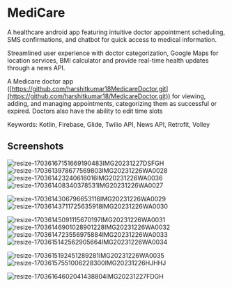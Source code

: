
# MediCare

A healthcare android app featuring intuitive doctor appointment scheduling, SMS confirmations, and chatbot for
quick access to medical information.

Streamlined user experience with doctor categorization, Google Maps for location services, BMI calculator and provide
real-time health updates through a news API.

A Medicare doctor app
([https://github.com/harshitkumar18MedicareDoctor.git](https://github.com/harshitkumar18/MedicareDoctor.git))  for viewing, adding, and managing appointments, categorizing them as successful or expired.
Doctors also have the ability to edit time slots

Keywords: Kotlin, Firebase, Glide, Twilio API, News API, Retrofit, Volley




## Screenshots
![resize-17036167151669190483IMG20231227DSFGH](https://github.com/harshitkumar18/Medicare/assets/136173522/8f6cb07c-937e-4a2a-ba23-d526d336c397)  ![resize-1703613978677569803IMG20231226WA0028](https://github.com/harshitkumar18/Medicare/assets/136173522/b81bd450-0938-4afa-87d0-7f7238aab3f6)                            
![resize-170361423240616016IMG20231226WA0036](https://github.com/harshitkumar18/Medicare/assets/136173522/d1506ef0-1dcb-4599-bbf8-64f071477cc5)   ![resize-170361408340378531IMG20231226WA0027](https://github.com/harshitkumar18/Medicare/assets/136173522/266f55fb-7bbb-447e-ae39-4ccb71c166fb)    


![resize-1703614306796653116IMG20231226WA0029](https://github.com/harshitkumar18/Medicare/assets/136173522/21b68036-8ee2-4112-92d3-7999c82154a5) ![resize-17036143711725635918IMG20231226WA0030](https://github.com/harshitkumar18/Medicare/assets/136173522/429230db-9161-4db7-848a-5011d1a791cf)    


![resize-17036145091115670197IMG20231226WA0031](https://github.com/harshitkumar18/Medicare/assets/136173522/8a411cfb-55f3-400a-8cbe-622317bd6d74)  ![resize-17036146901028901228IMG20231226WA0032](https://github.com/harshitkumar18/Medicare/assets/136173522/2bb0c5d4-d160-4ece-af76-6c5eaf2e0f3c)  
![resize-1703614723556975884IMG20231226WA0033](https://github.com/harshitkumar18/Medicare/assets/136173522/3bb2f47c-83e3-409b-8416-6f270c026111)   ![resize-1703615142562905664IMG20231226WA0034](https://github.com/harshitkumar18/Medicare/assets/136173522/4eacf48c-0d5a-4394-ab6c-8d8d932dde5a)


![resize-1703615192451289281IMG20231226WA0035](https://github.com/harshitkumar18/Medicare/assets/136173522/fb1d76c1-14c0-4356-a52d-e0274b788bf5)    ![resize-17036157551006228300IMG20231226HJHHJ](https://github.com/harshitkumar18/Medicare/assets/136173522/03a13512-5332-4157-be76-2d6d0f712f59) 


![resize-17036164602041438804IMG20231227FDGH](https://github.com/harshitkumar18/Medicare/assets/136173522/95492dd3-0056-4a3a-b446-eecaa7c370d1)





